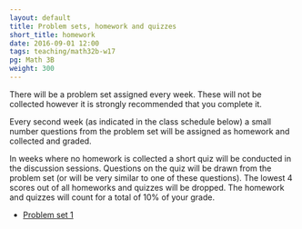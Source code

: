 ```yaml
---
layout: default
title: Problem sets, homework and quizzes
short_title: homework
date: 2016-09-01 12:00
tags: teaching/math32b-w17
pg: Math 3B
weight: 300
---
```


There will be a problem set assigned every week. These will not be collected however it is strongly recommended that you complete it.

Every second week (as indicated in the class schedule below) a small number questions from the problem set will be assigned as homework and collected and graded. 

In weeks where no homework is collected a short quiz will be conducted in the discussion sessions. Questions on the quiz will be drawn from the problem set (or will be very similar to one of these questions). The lowest 4 scores out of all homeworks and quizzes will be dropped. The homework and quizzes will count for a total of 10% of your grade.

- [Problem set 1][ps1]
<!-- - [Problem set 2][ps2] -->
<!-- - [Problem set 3][ps3] -->
<!-- - [Problem set 4][ps4] -->
<!-- - [Problem set 5][ps5] -->
<!-- - [Problem set 6][ps6] -->
<!-- - [Problem set 7][ps7] -->
<!-- - [Problem set 8][ps8] -->
<!-- - [Problem set 9][ps9] -->
<!-- - [Problem set 10][ps10] -->

[ps1]: ps/ps1.pdf
[ps2]: ps/ps2.pdf
[ps3]: ps/ps3.pdf
[ps4]: ps/ps4.pdf
[ps5]: ps/ps5.pdf
[ps6]: ps/ps6.pdf
[ps7]: ps/ps7.pdf
[ps8]: ps/ps8.pdf
[ps9]: ps/ps9.pdf
[ps10]: ps/ps10.pdf
